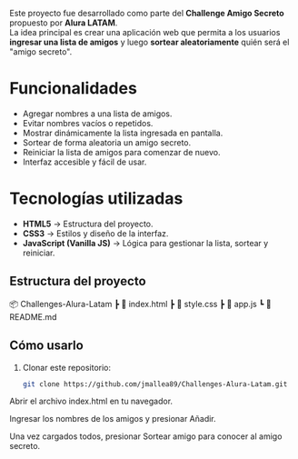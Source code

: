 Este proyecto fue desarrollado como parte del **Challenge Amigo Secreto** propuesto por **Alura LATAM**.  
La idea principal es crear una aplicación web que permita a los usuarios **ingresar una lista de amigos** y luego **sortear aleatoriamente** quién será el "amigo secreto".  

#  Funcionalidades

- Agregar nombres a una lista de amigos.
- Evitar nombres vacíos o repetidos.
- Mostrar dinámicamente la lista ingresada en pantalla.
- Sortear de forma aleatoria un amigo secreto.
- Reiniciar la lista de amigos para comenzar de nuevo.
- Interfaz accesible y fácil de usar.

# Tecnologías utilizadas

- **HTML5** → Estructura del proyecto.  
- **CSS3** → Estilos y diseño de la interfaz.  
- **JavaScript (Vanilla JS)** → Lógica para gestionar la lista, sortear y reiniciar.  

## Estructura del proyecto

📦 Challenges-Alura-Latam
┣ 📜 index.html
┣ 📜 style.css
┣ 📜 app.js
┗ 📜 README.md

## Cómo usarlo

1. Clonar este repositorio:  
   ```bash
   git clone https://github.com/jmallea89/Challenges-Alura-Latam.git
Abrir el archivo index.html en tu navegador.

Ingresar los nombres de los amigos y presionar Añadir.

Una vez cargados todos, presionar Sortear amigo para conocer al amigo secreto.
